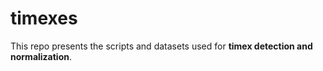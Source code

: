 # timexes

This repo presents the scripts and datasets used for **timex detection and normalization**.
